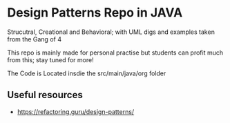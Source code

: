 # Design Patterns Repo in JAVA 
Strucutral, Creational and Behavioral; with UML digs and examples taken from the Gang of 4

This repo is mainly made for personal practise but students can profit much from this; stay tuned for more!

The Code is Located insdie the src/main/java/org folder

## Useful resources
- https://refactoring.guru/design-patterns/
